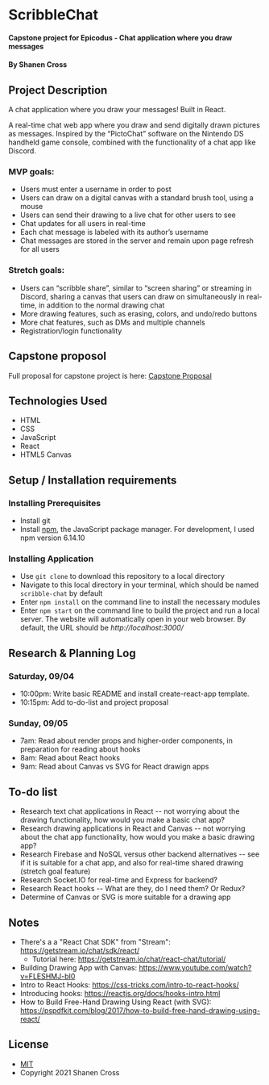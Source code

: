 # ScribbleChat
#### Capstone project for Epicodus - Chat application where you draw messages
#### By Shanen Cross

## Project Description

A chat application where you draw your messages! Built in React.

A real-time chat web app where you draw and send digitally drawn pictures as messages. Inspired by the “PictoChat” software on the Nintendo DS handheld game console, combined with the functionality of a chat app like Discord.

### MVP goals:
* Users must enter a username in order to post
* Users can draw on a digital canvas with a standard brush tool, using a mouse
* Users can send their drawing to a live chat for other users to see
* Chat updates for all users in real-time
* Each chat message is labeled with its author’s username
* Chat messages are stored in the server and remain upon page refresh for all users

### Stretch goals:
* Users can “scribble share”, similar to “screen sharing” or streaming in Discord, sharing a canvas that users can draw on simultaneously in real-time, in addition to the normal drawing chat
* More drawing features, such as erasing, colors, and undo/redo buttons
* More chat features, such as DMs and multiple channels
* Registration/login functionality

## Capstone proposol

Full proposal for capstone project is here: 
[Capstone Proposal](projectProposal.md)

## Technologies Used
* HTML
* CSS
* JavaScript
* React
* HTML5 Canvas

## Setup / Installation requirements

### Installing Prerequisites
* Install git
* Install [npm](https://www.npmjs.com/), the JavaScript package manager. For development, I used npm version 6.14.10

### Installing Application
* Use ```git clone``` to download this repository to a local directory
* Navigate to this local directory in your terminal, which should be named ```scribble-chat``` by default
* Enter ```npm install``` on the command line to install the necessary modules
* Enter ```npm start``` on the command line to build the project and run a local server. The website will automatically open in your web browser. By default, the URL should be _http://localhost:3000/_

## Research & Planning Log
### Saturday, 09/04
* 10:00pm: Write basic README and install create-react-app template.
* 10:15pm: Add to-do-list and project proposal 

### Sunday, 09/05
* 7am: Read about render props and higher-order components, in preparation for reading about hooks
* 8am: Read about React hooks
* 9am: Read about Canvas vs SVG for React drawign apps

## To-do list
* Research text chat applications in React -- not worrying about the drawing functionality, how would you make a basic chat app?
* Research drawing applications in React and Canvas -- not worrying about the chat app functionality, how would you make a basic drawing app?
* Research Firebase and NoSQL versus other backend alternatives -- see if it is suitable for a chat app, and also for real-time shared drawing (stretch goal feature)
* Research Socket.IO for real-time and Express for backend?
* Research React hooks -- What are they, do I need them? Or Redux?
* Determine of Canvas or SVG is more suitable for a drawing app

## Notes
* There's a a "React Chat SDK" from "Stream": https://getstream.io/chat/sdk/react/
  * Tutorial here: https://getstream.io/chat/react-chat/tutorial/
* Building Drawing App with Canvas: https://www.youtube.com/watch?v=FLESHMJ-bI0
* Intro to React Hooks: https://css-tricks.com/intro-to-react-hooks/
* Introducing hooks: https://reactjs.org/docs/hooks-intro.html
* How to Build Free-Hand Drawing Using React (with SVG): https://pspdfkit.com/blog/2017/how-to-build-free-hand-drawing-using-react/

## License
* [MIT](LICENSE)
* Copyright 2021 Shanen Cross
